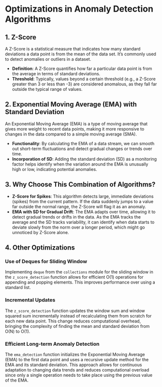 # Optimizations in Anomaly Detection Algorithms

## 1. Z-Score

A Z-Score is a statistical measure that indicates how many standard deviations a data point is from the mean of the data set. It’s commonly used to detect anomalies or outliers in a dataset.

- **Definition**: A Z-Score quantifies how far a particular data point is from the average in terms of standard deviations.
- **Threshold**: Typically, values beyond a certain threshold (e.g., a Z-Score greater than 3 or less than -3) are considered anomalous, as they fall far outside the typical range of values.

## 2. Exponential Moving Average (EMA) with Standard Deviation

An Exponential Moving Average (EMA) is a type of moving average that gives more weight to recent data points, making it more responsive to changes in the data compared to a simple moving average (SMA).

- **Functionality**: By calculating the EMA of a data stream, we can smooth out short-term fluctuations and detect gradual changes or trends over time.
- **Incorporation of SD**: Adding the standard deviation (SD) as a monitoring factor helps identify when the variation around the EMA is unusually high or low, indicating potential anomalies.

## 3. Why Choose This Combination of Algorithms?

- **Z-Score for Spikes**: This algorithm detects large, immediate deviations (spikes) from the current pattern. If the data suddenly jumps to a value far outside the normal range, the Z-Score will flag it as an anomaly.
- **EMA with SD for Gradual Drift**: The EMA adapts over time, allowing it to detect gradual trends or drifts in the data. As the EMA tracks the average and the SD tracks variability, it can identify when data starts to deviate slowly from the norm over a longer period, which might go unnoticed by Z-Score alone.

## 4. Other Optimizations

### Use of Deques for Sliding Window

Implementing `deque` from the `collections` module for the sliding window in the `z_score_detection` function allows for efficient O(1) operations for appending and popping elements. This improves performance over using a standard list.

### Incremental Updates

The `z_score_detection` function updates the window sum and window squared sum incrementally instead of recalculating them from scratch for each new data point. This change reduces computational overhead, bringing the complexity of finding the mean and standard deviation from O(N) to O(1).

### Efficient Long-term Anomaly Detection

The `ema_detection` function initializes the Exponential Moving Average (EMA) to the first data point and uses a recursive update method for the EMA and its standard deviation. This approach allows for continuous adaptation to changing data trends and reduces computational overload since only a single operation needs to take place using the previous value of the EMA.
